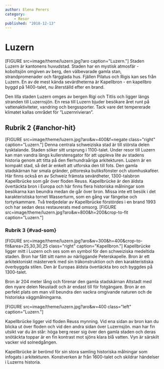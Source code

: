 ```yaml
---
author: Elena Perers
category:
    - Resor
published: "2018-12-13"
---
```

Luzern
=================================

[FIGURE src=image/theme/luzern.jpg?aro caption="Luzern."]
Staden Luzern är kantonens huvudstad. Staden har en mystisk atmosfär - koboltsjön omgiven av berg, den välbevarade gamla stan, strandpromenader och färgglada hus.
Fjällen Pilatus och Rigis kan ses från Luzern. En av de mest kända sevärdheterna är Kapellbron - en kapellbro byggd på 1400-talet, nu återställd efter en brand.
<!--more-->

Den lilla staden Luzern omges av bergen Rigi och Titlis och ligger längs stranden till Luzernsjön. En resa till Luzern bjuder besökare året runt på vattenaktiviteter, vandring och bergssporter. Tack vare det tempererade klimatet kallas området för ”Luzernrivieran”.



Rubrik 2 {#anchor-hit}
-----------------------------------
[FIGURE src=image/theme/luzern.jpg?aro&w=400&f=negate class="right" caption="Luzern."]
Denna centrala schweiziska stad är till största delen tysktalande. Staden söker sitt ursprung i 1100-talet. Under resor till Luzern kan man vandra längs kullerstensgator för att uppleva lite av stadens historia genom att titta på den flerhundraåriga arkitekturen. Luzern är en kompakt stad, så det är enkelt att utforska den till fots.
Den gamla stadskärnan har smala gränder, pittoreska butiksfönster och utomhuskaféer. Här finns också en av Schweiz främsta sevärdheter, 1300-talsbron Kapellbrücke som går över floden Reuss. Kapellbrücke är den äldsta övertäckta bron i Europa och här finns flera historiska målningar som besökarna kan beundra medan de går över bron. Missa inte ett besök i det karakteristiska tornet Wasserturm, som en gång var fängelse och tortyrkammare. Två tredjedelar av Kapellbrücke förstördes i en brand 1993 och har sedan dess restaurerats med omsorg.
[FIGURE src=image/theme/luzern.jpg?aro&w=800&h=200&crop-to-fit caption="Luzern."]

### Rubrik 3 {#vad-som}
[FIGURE src=image/theme/luzern.jpg?aro&w=300&h=400&crop-to-fit&area=25,30,30,25 class="right" caption="Kapellbron."]
Kapellbrücke ligger mitt i Luzern och ses som en symbol för den schweiziska medeltida staden. Bron har fått sitt namn av närliggande Peterskapelle. Bron är ett arkitektoniskt mästerverk med sin träkonstruktion och den karakteristiska överbyggda stilen. Den är Europas äldsta övertäckta bro och byggdes på 1300-talet.

Bron är 204 meter lång och förenar den gamla stadskärnan Altstadt med den nyare delen Neustadt och är endast till för fotgängare. Bron är en perfekt plats om man vill beundra den vackra omgivande naturen och de historiska väggmålningarna.

[FIGURE src=image/theme/luzern.jpg?aro&w=400 class="left" caption="Luzern."]

Kapellbrücke ligger vid floden Reuss mynning. Vid ena sidan av bron kan du blicka ut över floden och vid den andra sidan över Luzernsjön. man har fin utsikt var du än står: höga berg reser sig över den gamla staden och deras snötäckta toppar är en fin kontrast mot sjöns klara blå vatten. Vyn är särskilt vacker vid solnedgången.

Kapellbrücke är berömd för sin stora samling historiska målningar som infogats i arkitekturen. Konstverken är från 1600-talet och skildrar händelser i Luzerns historia.
